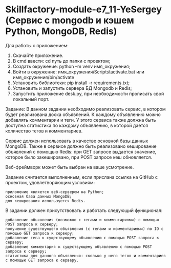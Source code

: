 # Skillfactory-module-e7_11-YeSergey (Сервис с mongodb и кэшем Python, MongoDB, Redis)
Для работы с приложением:
1. Скачайте приложение.
2. В cmd ввести: cd путь до папки с проектом;
3. Создать окружение: python –m venv имя_окружения;
4. Войти в окружение: имя_окружения\Scripts\activate.bat или имя_окружения/bin/activate
5. Установить библиотеки: pip install -r requirements.txt;
6. Установить и запустить сервера БД Mongodb и Redis;
7. Запустить приложение desk.py, при необходимости прописать свой локальный порт.

Задание:
В данном задании необходимо реализовать сервис, в котором будет реализована доска объявлений. К каждому объявлению можно добавлять комментарии и теги. У этого сервиса также должна быть доступна статистика по каждому объявлению, в которой дается количество тегов и комментариев.

Сервис должен использовать в качестве основной базы данных MongoDB. Также в сервисе должно быть реализовано кеширование объявлений с помощью Redis: при GET запросе выдается значение, которое было закешировано, при POST запросе кеш обновляется.

Веб-фреймворк может быть выбран на ваше усмотрение.

Задание считается выполненным, если прислана ссылка на GitHub с проектом, удовлетворяющим условиям:

    приложение является веб-сервером на Python;
    основная база данных MongoDB;
    для кеширования используется Redis.

В задании должен присутствовать и работать следующий функционал:

    добавление объявления (возможно с тегами и комментариями) с помощью POST запроса к серверу;
    получение существующего объявления (с тегами и комментариями) по ID с помощью GET запроса к серверу;
    добавление тега к существующему объявлению с помощью POST запроса к серверу;
    добавление комментария к существующему объявлению с помощью POST запроса к серверу;
    статистика для данного объявления: сколько у него тегов и комментариев с помощью GET запроса к серверу.
